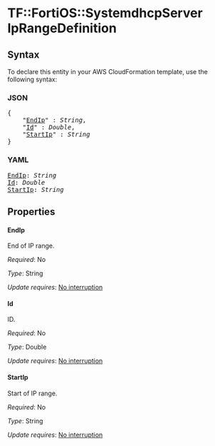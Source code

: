 # TF::FortiOS::SystemdhcpServer IpRangeDefinition

## Syntax

To declare this entity in your AWS CloudFormation template, use the following syntax:

### JSON

<pre>
{
    "<a href="#endip" title="EndIp">EndIp</a>" : <i>String</i>,
    "<a href="#id" title="Id">Id</a>" : <i>Double</i>,
    "<a href="#startip" title="StartIp">StartIp</a>" : <i>String</i>
}
</pre>

### YAML

<pre>
<a href="#endip" title="EndIp">EndIp</a>: <i>String</i>
<a href="#id" title="Id">Id</a>: <i>Double</i>
<a href="#startip" title="StartIp">StartIp</a>: <i>String</i>
</pre>

## Properties

#### EndIp

End of IP range.

_Required_: No

_Type_: String

_Update requires_: [No interruption](https://docs.aws.amazon.com/AWSCloudFormation/latest/UserGuide/using-cfn-updating-stacks-update-behaviors.html#update-no-interrupt)

#### Id

ID.

_Required_: No

_Type_: Double

_Update requires_: [No interruption](https://docs.aws.amazon.com/AWSCloudFormation/latest/UserGuide/using-cfn-updating-stacks-update-behaviors.html#update-no-interrupt)

#### StartIp

Start of IP range.

_Required_: No

_Type_: String

_Update requires_: [No interruption](https://docs.aws.amazon.com/AWSCloudFormation/latest/UserGuide/using-cfn-updating-stacks-update-behaviors.html#update-no-interrupt)

